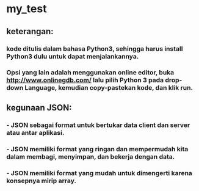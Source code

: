 # my_test

## keterangan:
### kode ditulis dalam bahasa Python3, sehingga harus install Python3 dulu untuk dapat menjalankannya.
### Opsi yang lain adalah menggunakan online editor, buka http://www.onlinegdb.com/ lalu pilih Python 3 pada drop-down Language, kemudian copy-pastekan kode, dan klik run.

## kegunaan JSON:
### - JSON sebagai format untuk bertukar data client dan server atau antar aplikasi.
### - JSON memiliki format yang ringan dan mempermudah kita dalam membagi, menyimpan, dan bekerja dengan data.
### - JSON memiliki format yang mudah untuk dimengerti karena konsepnya mirip array.